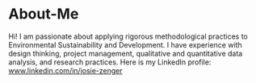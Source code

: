 # About-Me
Hi! I am passionate about applying rigorous methodological practices to Environmental Sustainability and Development. I have experience with design thinking, project management, qualitative and quantitative data analysis, and research practices.
Here is my LinkedIn profile: www.linkedin.com/in/josie-zenger
